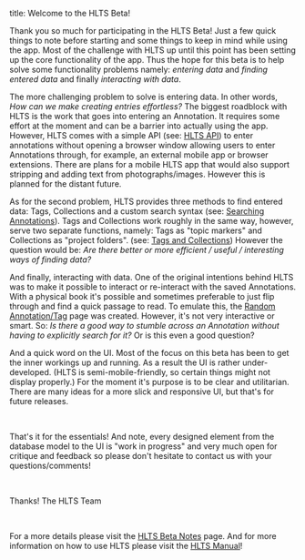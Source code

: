 title: Welcome to the HLTS Beta!

Thank you so much for participating in the HLTS Beta! Just a few quick things to note before starting and some things to keep in mind while using the app. Most of the challenge with HLTS up until this point has been setting up the core functionality of the app. Thus the hope for this beta is to help solve some functionality problems namely: *entering data* and *finding entered data* and finally *interacting with data*.

The more challenging problem to solve is entering data. In other words, *How can we make creating entries effortless?* The biggest roadblock with HLTS is the work that goes into entering an Annotation. It requires some effort at the moment and can be a barrier into actually using the app. However, HLTS comes with a simple API (see: [HLTS API](/manual/main/#api)) to enter annotations without opening a browser window allowing users to enter Annotations through, for example, an external mobile app or browser extensions. There are plans for a mobile HLTS app that would also support stripping and adding text from photographs/images. However this is planned for the distant future.

As for the second problem, HLTS provides three methods to find entered data: Tags, Collections and a custom search syntax (see: [Searching Annotations](/manual/main/#searching-annotations)). Tags and Collections work roughly in the same way, however, serve two separate functions, namely: Tags as "topic markers" and Collections as "project folders". (see: [Tags and Collections](/manual/main/#tags-and-collections)) However the question would be: *Are there better or more efficient / useful / interesting ways of finding data?*

And finally, interacting with data. One of the original intentions behind HLTS was to make it possible to interact or re-interact with the saved Annotations. With a physical book it's possible and sometimes preferable to just flip through and find a quick passage to read. To emulate this, the [Random Annotation/Tag](/random/default) page was created. However, it's not very interactive or smart. So: *Is there a good way to stumble across an Annotation without having to explicitly search for it?* Or is this even a good question?

And a quick word on the UI. Most of the focus on this beta has been to get the inner workings up and running. As a result the UI is rather under-developed. (HLTS is semi-mobile-friendly, so certain things might not display properly.) For the moment it's purpose is to be clear and utilitarian. There are many ideas for a more slick and responsive UI, but that's for future releases.

<br>

That's it for the essentials! And note, every designed element from the database model to the UI is "work in progress" and very much open for critique and feedback so please don't hesitate to contact us with your questions/comments!

<br>

Thanks!
The HLTS Team

<br>

For a more details please visit the [HLTS Beta Notes](/beta/main) page. And for more information on how to use HLTS please visit the [HLTS Manual](/manual/main)!
